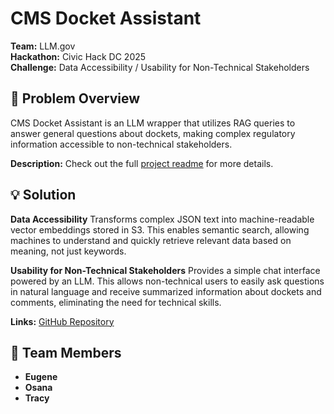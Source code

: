 # CMS Docket Assistant

**Team:** LLM.gov  
**Hackathon:** Civic Hack DC 2025  
**Challenge:** Data Accessibility / Usability for Non-Technical Stakeholders

## 🎯 Problem Overview

CMS Docket Assistant is an LLM wrapper that utilizes RAG queries to answer general questions about dockets, making complex regulatory information accessible to non-technical stakeholders.

**Description:**
Check out the full [project readme](./upstream/README.md) for more details.

## 💡 Solution

**Data Accessibility**
Transforms complex JSON text into machine-readable vector embeddings stored in S3. This enables semantic search, allowing machines to understand and quickly retrieve relevant data based on meaning, not just keywords.

**Usability for Non-Technical Stakeholders**
Provides a simple chat interface powered by an LLM. This allows non-technical users to easily ask questions in natural language and receive summarized information about dockets and comments, eliminating the need for technical skills.

**Links:** [GitHub Repository](https://github.com/ekim1394/civictech-hackathon-2025)

## 🤝 Team Members

- **Eugene**
- **Osana**
- **Tracy**
